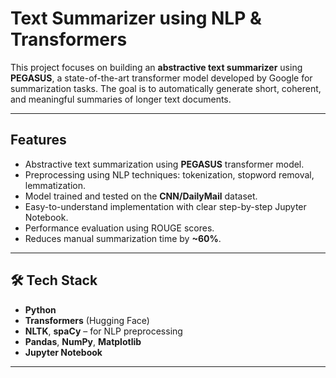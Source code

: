 #  Text Summarizer using NLP & Transformers

This project focuses on building an **abstractive text summarizer** using **PEGASUS**, a state-of-the-art transformer model developed by Google for summarization tasks. The goal is to automatically generate short, coherent, and meaningful summaries of longer text documents.

---

##  Features

- Abstractive text summarization using **PEGASUS** transformer model.
- Preprocessing using NLP techniques: tokenization, stopword removal, lemmatization.
- Model trained and tested on the **CNN/DailyMail** dataset.
- Easy-to-understand implementation with clear step-by-step Jupyter Notebook.
- Performance evaluation using ROUGE scores.
- Reduces manual summarization time by **~60%**.

---

## 🛠 Tech Stack

- **Python** 
- **Transformers** (Hugging Face)
- **NLTK**, **spaCy** – for NLP preprocessing
- **Pandas**, **NumPy**, **Matplotlib**
- **Jupyter Notebook**

---

